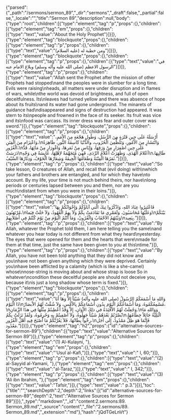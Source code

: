 {"parsed":{"_path":"/sermons/sermon_89","_dir":"sermons","_draft":false,"_partial":false,"_locale":"","title":"Sermon 89","description":null,"body":{"type":"root","children":[{"type":"element","tag":"p","props":{},"children":[{"type":"element","tag":"em","props":{},"children":[{"type":"text","value":"About the Holy Prophet"}]}]},{"type":"element","tag":"blockquote","props":{},"children":[{"type":"element","tag":"p","props":{},"children":[{"type":"text","value":"ومن خطبة له (عليه السلام)"}]}]},{"type":"element","tag":"blockquote","props":{},"children":[{"type":"element","tag":"p","props":{},"children":[{"type":"text","value":"في الرسول الاعظم (صلى الله عليه وآله وسلم) وبلاغ الامام عنه"}]}]},{"type":"element","tag":"p","props":{},"children":[{"type":"text","value":"Allah sent the Prophet after the mission of other Prophets had stopped\nand the peoples were in slumber for a long time. Evils were raising\nheads, all matters were under disruption and in flames of wars, while\nthe world was devoid of brightness, and full of open deceitfulness. Its\nleaves had turned yellow and there was absence of hope about its fruits\nand its water had gone underground. The minarets of guidance had\ndisappeared and signs of destruction had appeared. It was stern to its\npeople and frowned in the face of its seeker. Its fruit was vice and its\nfood was carcass. Its inner dress was fear and outer cover was sword."}]},{"type":"element","tag":"blockquote","props":{},"children":[{"type":"element","tag":"p","props":{},"children":[{"type":"text","value":"أَرْسَلَهُ عَلَى حِينِ فَتْرَةٍ مِنَ الرُّسُلِ، وَطُولِ هَجْعَةٍ مِنَ الاْمَمِ، وَاعْتِزَامٍ مِنَ الْفِتَنِ،\nوَانْتَشَارٍ مِنَ الاْمُورِ، وَتَلَظٍّمِنَ الْحُرُوبِ، والدُّنْيَا كَاسِفَةُ النُّورِ، ظَاهِرَةُ الْغُرُورِ،\nعَلَى حِينِ اصْفِرَارٍ مِنْ وَرَقِهَا، وَإِيَاسٍ مِنْ ثَمَرِهَا، وَاغْوِرَارٍ مِنْ مَائِهَا، قَدْ دَرَسَتْ\nأعْلامُ الْهُدَى، وَظَهَرَتْ أَعْلاَمُ الرِّدَى، فَهِيَ مُتَجَهِّمَةٌ لاِهْلِهَا، عَابِسَةٌ فِي وَجْهِ\nطَالِبِهَا، ثَمَرُهَا الْفِتْنَةُ وَطَعَامُهَا الْجِيفَةُ وَشِعَارُهَا الْخَوْفُ، وَدِثَارُهَا السَّيْفُ."}]}]},{"type":"element","tag":"p","props":{},"children":[{"type":"text","value":"So take lesson, O creatures of Allah, and recall that (evil doing) with\nwhich your fathers and brothers are entangled, and for which they have\nto account. By my life, your time is not much behind theirs, nor have\nlong periods or centuries lapsed between you and them, nor are you much\ndistant from when you were in their loins."}]},{"type":"element","tag":"blockquote","props":{},"children":[{"type":"element","tag":"p","props":{},"children":[{"type":"text","value":"فَاعْتَبِرُوا عِبَادَ اللهِ، وَاذْكُرُوا تِيكَ الَّتي آبَاؤُكُمْ وَإِخْوَانُكُمْ بِهَا مُرْتَهَنُونَ،\nوَعَلَيْهَا مُحَاسَبُونَ. وَلَعَمْرِي مَا تَقَادَمَتْ بِكُمْ وَلاَ بِهِمُ الْعُهُودُ، وَلاَ خَلَتْ فِيَما\nبَيْنَكُمْ وَبَيْنَهُمُ الاَحْقَابُ وَالْقُرُونُ، وَمَا أَنْتُمُ الْيَوْمَ مِنْ يَوْمَ كُنْتُمْ فِي أَصْلاَبِهِمْ\nبِبَعِيد."}]}]},{"type":"element","tag":"p","props":{},"children":[{"type":"text","value":"By Allah, whatever the Prophet told them, I am here telling you the same\nand whatever you hear today is not different from what they heard\nyesterday. The eyes that were opened for them and the hearts that were\nmade for them at that time, just the same have been given to you at this\ntime."}]},{"type":"element","tag":"p","props":{},"children":[{"type":"text","value":"By Allah, you have not been told anything that they did not know and you\nhave not been given anything which they were deprived. Certainly you\nhave been afflicted by a calamity (which is like a she-camel) whose\nnose-string is moving about and whose strap is loose So in whatever\ncondition these deceitful people are should not deceive you, because it\nis just a long shadow whose term is fixed."}]},{"type":"element","tag":"blockquote","props":{},"children":[{"type":"element","tag":"p","props":{},"children":[{"type":"text","value":"وَاللهِ مَا أَسْمَعَكُمُ الرَّسُولُ (صلى الله عليه وآله) شَيْئاً إِلاَّ وَهَا أَنَا ذَا الْيَوْمَ\nمُسْمِعُكُمُوهُ، وَمَا أَسْمَاعُكُمُ الْيَوْمَ بِدُونِ أَسْمَاعِكُمْ بِالاْمْسِ، وَلاَ شُقَّتْ لَهُمُ الاْبصَارُ،\nوَجُعِلَتْ لَهُمُ الاْفْئِدَةُ في ذلِكَ الاْوَانِ، إِلاَّ وَقَدْ أُعْطِيتُمْ مِثْلَهَا فِي هذَا الزَّمَانِ.\nوَوَاللهِ مَا بُصِّرْتُمْ بَعْدَهُمْ شَيْئاً جَهِلُوهُ، وَلاَ أُصْفِيتُمْ بِهِ وَحُرِمُوهُ، وَلَقَدْ نَزَلَتْ بِكُمُ\nالْبَلِيَّةُ جَائِلاً خِطَامُهَا، رِخْواً بِطَانُهَا، فَلاَ يَغُرَّنَّكُمْ مَا أَصْبَحَ فِيهِ أَهْلُ الْغُرُورِ،\nفَإِنَّمَا هَوَ ظِلٌّ مَمْدُودٌ، إِلَى أَجَل مَعْدُود."}]}]},{"type":"element","tag":"h2","props":{"id":"alternative-sources-for-sermon-89"},"children":[{"type":"text","value":"Alternative Sources for Sermon 89"}]},{"type":"element","tag":"p","props":{},"children":[{"type":"text","value":"(1) Al-Kulayni, "},{"type":"element","tag":"em","props":{},"children":[{"type":"text","value":"'Usul al-Kafi,"}]},{"type":"text","value":" I, 60;"}]},{"type":"element","tag":"p","props":{},"children":[{"type":"text","value":"(2) al-Sayyid al-Yamani, "},{"type":"element","tag":"em","props":{},"children":[{"type":"text","value":"al-Taraz,"}]},{"type":"text","value":" I, 342;"}]},{"type":"element","tag":"p","props":{},"children":[{"type":"text","value":"(3) 'Ali ibn Ibrahim, "},{"type":"element","tag":"em","props":{},"children":[{"type":"text","value":"Tafsir,"}]},{"type":"text","value":" p.3."}]}],"toc":{"title":"","searchDepth":2,"depth":2,"links":[{"id":"alternative-sources-for-sermon-89","depth":2,"text":"Alternative Sources for Sermon 89"}]}},"_type":"markdown","_id":"content:2.sermons:89. Sermon_89.md","_source":"content","_file":"2.sermons/89. Sermon_89.md","_extension":"md"},"hash":"jQdTGeLnVt"}